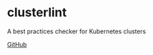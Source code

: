 # clusterlint

A best practices checker for Kubernetes clusters

[GitHub](https://github.com/digitalocean/clusterlint)

